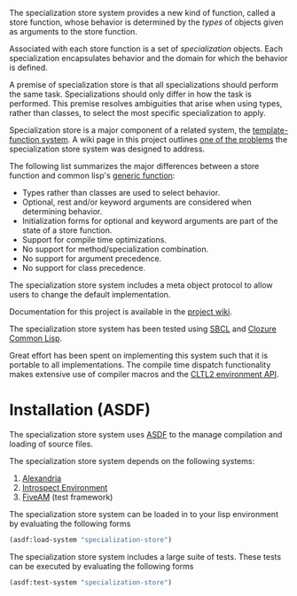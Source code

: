 The specialization store system provides a new kind of function,
called a store function, whose behavior is determined by the *types*
of objects given as arguments to the store function.

Associated with each store function is a set of *specialization*
objects. Each specialization encapsulates behavior and the domain for
which the behavior is defined.

A premise of specialization store is that all specializations should
perform the same task. Specializations should only differ in how the
task is performed. This premise resolves ambiguities that arise when
using types, rather than classes, to select the most specific
specialization to apply.

Specialization store is a major component of a related system,
the
[template-function system](https://github.com/markcox80/template-function/). A
wiki page in this project
outlines
[one of the problems](https://github.com/markcox80/template-function/wiki/Motivating-the-Template-Function-System) the
specialization store system was designed to address.

The following list summarizes the major differences between a store
function and common lisp's
[generic function](http://www.lispworks.com/documentation/HyperSpec/Body/07_f.htm):
- Types rather than classes are used to select behavior.
- Optional, rest and/or keyword arguments are considered when
  determining behavior.
- Initialization forms for optional and keyword arguments are part of
  the state of a store function.
- Support for compile time optimizations.
- No support for method/specialization combination.
- No support for argument precedence.
- No support for class precedence.

The specialization store system includes a meta object protocol to
allow users to change the default implementation.

Documentation for this project is available in
the
[project wiki](https://github.com/markcox80/specialization-store/wiki).

The specialization store system has been tested
using [SBCL](http://www.sbcl.org)
and [Clozure Common Lisp](https://ccl.clozure.com).

Great effort has been spent on implementing this system such that it
is portable to all implementations. The compile time dispatch
functionality makes extensive use of compiler macros and the
[CLTL2 environment API](https://www.cs.cmu.edu/Groups/AI/html/cltl/clm/node102.html#SECTION001250000000000000000).

# Installation (ASDF)

The specialization store system
uses [ASDF](https://common-lisp.net/project/asdf/) to the manage
compilation and loading of source files.

The specialization store system depends on the following systems:
1. [Alexandria](https://common-lisp.net/project/alexandria/)
2. [Introspect Environment](https://github.com/Bike/introspect-environment)
3. [FiveAM](https://common-lisp.net/project/fiveam/) (test framework)

The specialization store system can be loaded in to your lisp
environment by evaluating the following forms

```lisp
(asdf:load-system "specialization-store")
```

The specialization store system includes a large suite of tests. These
tests can be executed by evaluating the following forms

```lisp
(asdf:test-system "specialization-store")
```
